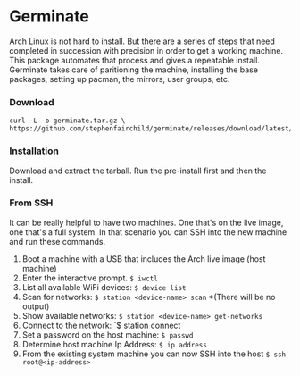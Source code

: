 # Germinate

Arch Linux is not hard to install. But there are a series of steps that need completed in succession with precision in order to get a working machine. This package automates that process and gives a repeatable install. Germinate takes care of paritioning the machine, installing the base packages, setting up pacman, the mirrors, user groups, etc.

### Download

```
curl -L -o germinate.tar.gz \
https://github.com/stephenfairchild/germinate/releases/download/latest/germinate.tar.gz
```

### Installation

Download and extract the tarball. Run the pre-install first and then the install.

### From SSH

It can be really helpful to have two machines. One that's on the live image, one that's a full system. 
In that scenario you can SSH into the new machine and run these commands. 

1. Boot a machine with a USB that includes the Arch live image (host machine)
2. Enter the interactive prompt. `$ iwctl`
3. List all available WiFi devices: `$ device list`
4. Scan for networks: `$ station <device-name> scan` *(There will be no output)
5. Show available networks: `$ station <device-name> get-networks`
6. Connect to the network: `$ station <device-name> connect <network-name> 
7. Set a password on the host machine: `$ passwd`
8. Determine host machine Ip Address: `$ ip address` 
9. From the existing system machine you can now SSH into the host `$ ssh root@<ip-address>`
